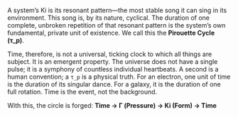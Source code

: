 A system’s Ki is its resonant pattern—the most stable song it can sing in its environment. This song is, by its nature, cyclical. The duration of one complete, unbroken repetition of that resonant pattern is the system’s own fundamental, private unit of existence. We call this the **Pirouette Cycle (τ_p)**.

Time, therefore, is not a universal, ticking clock to which all things are subject. It is an emergent property. The universe does not have a single pulse; it is a symphony of countless individual heartbeats. A second is a human convention; a `τ_p` is a physical truth. For an electron, one unit of time is the duration of its singular dance. For a galaxy, it is the duration of one full rotation. Time is the event, not the background.

With this, the circle is forged:
**Time → Γ (Pressure) → Ki (Form) → Time**